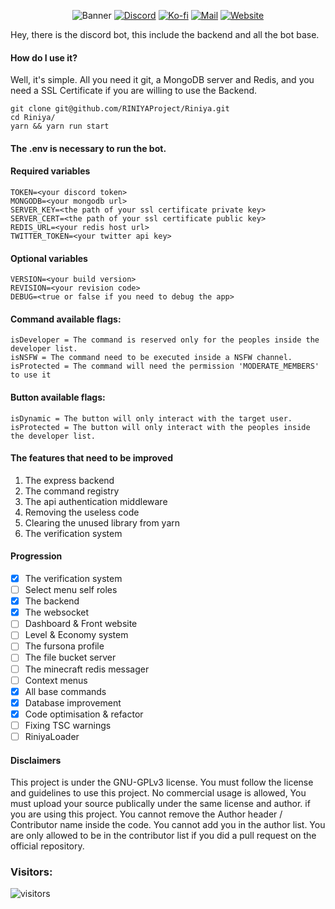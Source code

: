 <p align="center">
    <img src="https://cdn.discordapp.com/attachments/753743737901023242/1075359964517896192/github-header-image1.png" alt="Banner" />
    <a href="https://discord.gg/Dc5jmZAtG3"><img src="https://img.shields.io/badge/Discord-5764F4?&style=flat-square&logo=Discord&logoColor=white" alt="Discord" /></a>
    <a href="https://ko-fi.com/vakea"><img src="https://img.shields.io/badge/Buy_Me_A_Coffee-FF5E5B?&style=flat-square&logo=ko-fi&logoColor=white" alt="Ko-fi" /></a>
    <a href="mailto:farfy.dev@gmail.com"><img src="https://img.shields.io/badge/Email-181717.svg?style=flat-square&logo=GMail&logoColor=white" alt="Mail" /></a>
    <a href="https://ghidorah.uk/"><img src="https://img.shields.io/badge/Website-181717?&style=flat-square&logo=Slashdot&logoColor=white" alt="Website" /></a>
</p>

Hey, there is the discord bot, this include the backend and all the bot base.
 
#### How do I use it?
Well, it's simple. All you need it git, a MongoDB server and Redis, and you need a SSL Certificate if you are willing to use the Backend.

```
git clone git@github.com/RINIYAProject/Riniya.git
cd Riniya/
yarn && yarn run start
```

#### The .env is necessary to run the bot.
#### Required variables
```env
TOKEN=<your discord token>
MONGODB=<your mongodb url>
SERVER_KEY=<the path of your ssl certificate private key>
SERVER_CERT=<the path of your ssl certificate public key>
REDIS_URL=<your redis host url>
TWITTER_TOKEN=<your twitter api key>
```

#### Optional variables
```env
VERSION=<your build version>
REVISION=<your revision code>
DEBUG=<true or false if you need to debug the app> 
```

#### Command available flags:
```
isDeveloper = The command is reserved only for the peoples inside the developer list.
isNSFW = The command need to be executed inside a NSFW channel.
isProtected = The command will need the permission 'MODERATE_MEMBERS' to use it
```

#### Button available flags:
```
isDynamic = The button will only interact with the target user.
isProtected = The button will only interact with the peoples inside the developer list.
```

#### The features that need to be improved
1. The express backend
2. The command registry
3. The api authentication middleware
4. Removing the useless code
5. Clearing the unused library from yarn
6. The verification system

#### Progression
- [X] The verification system
- [ ] Select menu self roles
- [X] The backend
- [X] The websocket
- [ ] Dashboard & Front website
- [ ] Level & Economy system
- [ ] The fursona profile
- [ ] The file bucket server
- [ ] The minecraft redis messager
- [ ] Context menus
- [X] All base commands
- [X] Database improvement
- [X] Code optimisation & refactor
- [ ] Fixing TSC warnings
- [ ] RiniyaLoader

#### Disclaimers
This project is under the GNU-GPLv3 license. You must follow the license and guidelines to use this project. 
No commercial usage is allowed, You must upload your source publically under the same license and author. if you are using this project. 
You cannot remove the Author header / Contributor name inside the code.
You cannot add you in the author list. You are only allowed to be in the contributor list if you did a pull request on the official repository.

### Visitors:
<img src="https://visitor-badge.laobi.icu/badge?page_id=RINIYAProject&left_color=black&right_color=black&left_text=Visitors" alt="visitors"/>
